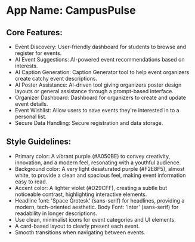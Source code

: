 # **App Name**: CampusPulse

## Core Features:

- Event Discovery: User-friendly dashboard for students to browse and register for events.
- AI Event Suggestions: AI-powered event recommendations based on interests.
- AI Caption Generation: Caption Generator tool to help event organizers create catchy event descriptions.
- AI Poster Assistance: AI-driven tool giving organizers poster design layouts or general assistance through a prompt-based interface.
- Organizer Dashboard: Dashboard for organizers to create and update event details.
- Event Wishlist: Allow users to save events they're interested in to a personal list.
- Secure Data Handling: Secure registration and data storage.

## Style Guidelines:

- Primary color: A vibrant purple (#A050BE) to convey creativity, innovation, and a modern feel, resonating with a youthful audience.
- Background color: A very light desaturated purple (#F2E8F5), almost white, to provide a clean and spacious feel, making event information easy to read.
- Accent color: A lighter violet (#D29CFF), creating a subtle but noticeable contrast, highlighting interactive elements.
- Headline font: 'Space Grotesk' (sans-serif) for headlines, providing a modern, tech-oriented aesthetic. Body Font: 'Inter' (sans-serif) for readability in longer descriptions.
- Use clean, minimalist icons for event categories and UI elements.
- A card-based layout to clearly present each event.
- Smooth transitions when navigating between events.